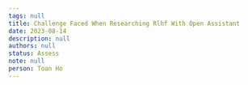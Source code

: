 ```yaml
---
tags: null
title: Challenge Faced When Researching Rlhf With Open Assistant
date: 2023-08-14
description: null
authors: null
status: Assess
note: null
person: Toan Ho
---
```


